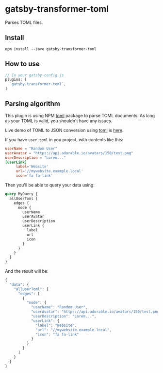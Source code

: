 # gatsby-transformer-toml

Parses TOML files.

## Install

`npm install --save gatsby-transformer-toml`

## How to use

```javascript
// In your gatsby-config.js
plugins: [
  `gatsby-transformer-toml`,
]
```

## Parsing algorithm

This plugin is using NPM [toml](https://www.npmjs.com/package/toml) package to parse TOML documents.
As long as your TOML is valid, you shouldn't have any issues.

Live demo of TOML to JSON conversion using [toml](https://www.npmjs.com/package/toml) is [here](http://binarymuse.github.io/toml-node/).

If you have `user.toml` in you project, with contents like this:

```toml
userName = "Random User"
userAvatar = "https://api.adorable.io/avatars/150/test.png"
userDescription = "Lorem..."
[userLink]
     label='Website'
     url='//mywebsite.example.local'
     icon='fa fa-link'
```

Then you'll be able to query your data using:

```graphql
query MyQuery {
  allUserToml {
    edges {
      node {
        userName
        userAvatar
        userDescription
        userLink {
          label
          url
          icon
        }
      }
    }
  }
}
```

And the result will be:

```javascript
{
  "data": {
    "allUserToml": {
      "edges": [
        {
          "node": {
            "userName": "Random User",
            "userAvatar": "https://api.adorable.io/avatars/150/test.png",
            "userDescription": "Lorem...",
            "userLink": {
              "label": "Website",
              "url": "//mywebsite.example.local",
              "icon": "fa fa-link"
            }
          }
        }
      ]
    }
  }
}
```
